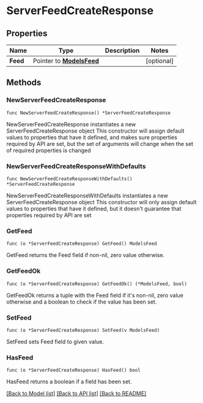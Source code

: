 # ServerFeedCreateResponse

## Properties

Name | Type | Description | Notes
------------ | ------------- | ------------- | -------------
**Feed** | Pointer to [**ModelsFeed**](ModelsFeed.md) |  | [optional] 

## Methods

### NewServerFeedCreateResponse

`func NewServerFeedCreateResponse() *ServerFeedCreateResponse`

NewServerFeedCreateResponse instantiates a new ServerFeedCreateResponse object
This constructor will assign default values to properties that have it defined,
and makes sure properties required by API are set, but the set of arguments
will change when the set of required properties is changed

### NewServerFeedCreateResponseWithDefaults

`func NewServerFeedCreateResponseWithDefaults() *ServerFeedCreateResponse`

NewServerFeedCreateResponseWithDefaults instantiates a new ServerFeedCreateResponse object
This constructor will only assign default values to properties that have it defined,
but it doesn't guarantee that properties required by API are set

### GetFeed

`func (o *ServerFeedCreateResponse) GetFeed() ModelsFeed`

GetFeed returns the Feed field if non-nil, zero value otherwise.

### GetFeedOk

`func (o *ServerFeedCreateResponse) GetFeedOk() (*ModelsFeed, bool)`

GetFeedOk returns a tuple with the Feed field if it's non-nil, zero value otherwise
and a boolean to check if the value has been set.

### SetFeed

`func (o *ServerFeedCreateResponse) SetFeed(v ModelsFeed)`

SetFeed sets Feed field to given value.

### HasFeed

`func (o *ServerFeedCreateResponse) HasFeed() bool`

HasFeed returns a boolean if a field has been set.


[[Back to Model list]](../README.md#documentation-for-models) [[Back to API list]](../README.md#documentation-for-api-endpoints) [[Back to README]](../README.md)


